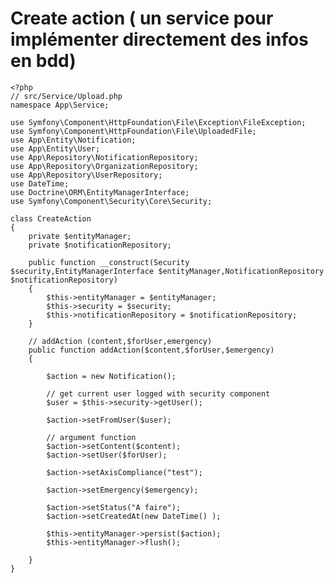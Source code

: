 Create action ( un service pour implémenter directement des infos en bdd)
==========


    <?php
    // src/Service/Upload.php
    namespace App\Service;

    use Symfony\Component\HttpFoundation\File\Exception\FileException;
    use Symfony\Component\HttpFoundation\File\UploadedFile;
    use App\Entity\Notification;
    use App\Entity\User;
    use App\Repository\NotificationRepository;
    use App\Repository\OrganizationRepository;
    use App\Repository\UserRepository;
    use DateTime;
    use Doctrine\ORM\EntityManagerInterface;
    use Symfony\Component\Security\Core\Security;

    class CreateAction
    {
        private $entityManager;
        private $notificationRepository;

        public function __construct(Security $security,EntityManagerInterface $entityManager,NotificationRepository $notificationRepository)
        {
            $this->entityManager = $entityManager;
            $this->security = $security;
            $this->notificationRepository = $notificationRepository;
        }

        // addAction (content,$forUser,emergency)
        public function addAction($content,$forUser,$emergency)
        {

            $action = new Notification();

            // get current user logged with security component
            $user = $this->security->getUser();

            $action->setFromUser($user);

            // argument function
            $action->setContent($content);
            $action->setUser($forUser);

            $action->setAxisCompliance("test");

            $action->setEmergency($emergency);

            $action->setStatus("A faire");
            $action->setCreatedAt(new DateTime() );

            $this->entityManager->persist($action);
            $this->entityManager->flush();

        }
    }
